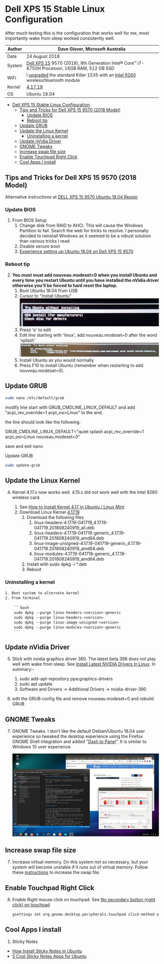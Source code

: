 # Dell XPS 15 Stable Linux Configuration

After much testing this is the configuration that works well for me, most importantly wake from sleep worked consistently well.

| Author | Dave Glover, Microsoft Australia |
|---------------|-------|
| Date            | 24 August 2018 |
| System          | [Dell XPS 15](https://www.dell.com/en-au/shop/dell-laptops/new-xps-15/spd/xps-15-9570-laptop/b510521au) 9570 (2018), 8th Generation Intel® Core™ i7-8750H Processor, 16GB RAM, 512 GB SSD |
| WiFi            | I [upgraded](https://www.youtube.com/watch?v=hAKpjfc2hs8&t=146s) the standard Killer 1535 with an [Intel 9260]((https://ark.intel.com/products/99445/Intel-Wireless-AC-9260)) wireless/bluetooth module |
| Kernel          | [4.17.19](http://kernel.ubuntu.com/~kernel-ppa/mainline/v4.17.19/) |
| OS              | Ubuntu 18.04                                                                                                                                                                                            |
<!-- TOC -->

- [Dell XPS 15 Stable Linux Configuration](#dell-xps-15-stable-linux-configuration)
    - [Tips and Tricks for Dell XPS 15 9570 (2018 Model)](#tips-and-tricks-for-dell-xps-15-9570-2018-model)
        - [Update BIOS](#update-bios)
        - [Reboot tip](#reboot-tip)
    - [Update GRUB](#update-grub)
    - [Update the Linux Kernel](#update-the-linux-kernel)
        - [Uninstalling a kernel](#uninstalling-a-kernel)
    - [Update nVidia Driver](#update-nvidia-driver)
    - [GNOME Tweaks](#gnome-tweaks)
    - [Increase swap file size](#increase-swap-file-size)
    - [Enable Touchpad Right Click](#enable-touchpad-right-click)
    - [Cool Apps I install](#cool-apps-i-install)

<!-- /TOC -->

## Tips and Tricks for Dell XPS 15 9570 (2018 Model)

Alternative instructions at [DELL XPS 15 9570 Ubuntu 18.04 Respin](https://github.com/JackHack96/dell-xps-9570-ubuntu-respin)


### Update BIOS

1. From BIOS Setup
    1. Change disk from RAID to AHCI. This will cause the Windows Partition to fail. Search the web for tricks to resolve. I personally decided to reinstall Windows as it seemed to be a robust solution than various tricks I read.
    2. Disable secure boot
    3. [Experience setting up Ubuntu 18.04 on Dell XPS 15 9570](https://medium.com/@peterpang_84917/personal-experience-of-installing-ubuntu-18-04-lts-on-xps-15-9570-3e53b6cfeefe)

### Reboot tip

2. **You must must add nouveau.modeset=0 when you install Ubuntu and every time you restart Ubuntu until you have installed the nVidia driver otherwise you'll be forced to hard reset the laptop.**
    1. Boot Ubuntu 18.04 from USB
    2. Cursor to "Install Ubuntu"
    ![install](../resources/install-ubuntu.jpg)
    3. Press 'e' to edit
    4. Edit line starting with 'linux', add nouveau.modeset=0 after the word 'splash'
    ![options](../resources/set-boot-options.jpg)
    5. Install Ubuntu as you would normally
    6. Press F10 to install Ubuntu (remember when restarting to add nouveau.modeset=0).

## Update GRUB

```bash
sudo nano /etc/default/grub
```

modify line start with GRUB_CMDLINE_LINUX_DEFAULT and add "acpi_rev_override=1 acpi_osi=Linux" to the end.

the line should look like the following.

GRUB_CMDLINE_LINUX_DEFAULT="quiet splash acpi_rev_override=1 acpi_osi=Linux nouveau.modeset=0"

save and exit nano

Update GRUB

```bash
sudo update-grub
```

## Update the Linux Kernel

4. Kernel 4.17.x now works well. 4.15.x did not work well with the Intel 9260 wireless card.

    1. See [How to Install Kernel 4.17 in Ubuntu / Linux Mint](http://ubuntuhandbook.org/index.php/2018/06/install-linux-kernel-4-17-ubuntu-18-04/)
    2. Download Linux Kernel [4.17.19](http://kernel.ubuntu.com/~kernel-ppa/mainline/v4.17.19/)
        1. Download the following files
            1. linux-headers-4.17.19-041719_4.17.19-041719.201808240919_all.deb
            2. linux-headers-4.17.19-041719-generic_4.17.19-041719.201808240919_amd64.deb
            3. linux-image-unsigned-4.17.19-041719-generic_4.17.19-041719.201808240919_amd64.deb
            4. linux-modules-4.17.19-041719-generic_4.17.19-041719.201808240919_amd64.deb
        2. Install with sudo dpkg -i *.deb
        3. Reboot

### Uninstalling a kernel

    1. Boot system to alternate kernel
    2. From terminal

        ```bash
        sudo dpkg --purge linux-headers-<version>-generic
        sudo dpkg --purge linux-headers-<version>
        sudo dpkg --purge linux-image-unsigned-<version>
        sudo dpkg --purge linux-modules-<version>-generic
        ```

## Update nVidia Driver

5. Stick with nvidia graphics driver 360. The latest beta 396 does not play well with wake from sleep. See [Install Latest NVIDIA Drivers In Linux](http://www.linuxandubuntu.com/home/how-to-install-latest-nvidia-drivers-in-linux). In summary:-

    1. sudo add-apt-repository ppa:graphics-drivers
    2. sudo apt update
    3. Software and Drivers -> Additional Drivers -> nvidia-driver-390

6. edit the GRUB config file and remove nouveau.modeset=0 and rebuild GRUB

## GNOME Tweaks

7. GNOME Tweaks. I don't like the default Debian/Ubuntu 18.04 user experience so tweaked the desktop experience using the Firefox GNOME Shell integration and added "[Dash to Panel](https://extensions.gnome.org/extension/1160/dash-to-panel/)". It is similar to Windows 10 user experience.

    ![Ubuntu Desktop with Dash to Panel](../resources/ubuntu-desktop.png)

## Increase swap file size

7. Increase virtual memory. On this system not so necessary, but your system will become unstable if it runs out of virtual memory. Follow these [instructions](https://askubuntu.com/questions/927854/how-do-i-increase-the-size-of-swapfile-without-removing-it-in-the-terminal) to increase the swap file.

## Enable Touchpad Right Click

8. Enable Right mouse click on touchpad. See [No secondary button (right click) on touchpad](https://askubuntu.com/questions/1028776/no-secondary-button-right-click-on-touchpad)

    ```bash
    gsettings set org.gnome.desktop.peripherals.touchpad click-method areas
    ```

## Cool Apps I install

1. Sticky Notes

- [How Install Sticky Notes in Ubuntu](https://www.bettertechtips.com/ubuntu/install-sticky-notes-ubuntu/)
- [5 Cool Sticky Notes Apps for Ubuntu](https://www.bettertechtips.com/ubuntu/sticky-notes-ubuntu/)
